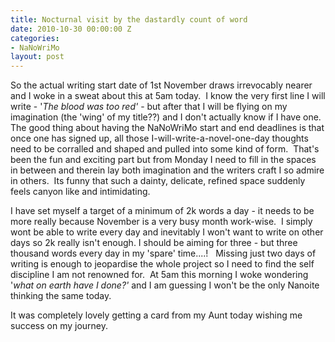 ```yaml
---
title: Nocturnal visit by the dastardly count of word
date: 2010-10-30 00:00:00 Z
categories:
- NaNoWriMo
layout: post
---
```


So the actual writing start date of 1st November draws irrevocably nearer and I woke in a sweat about this at 5am today.  I know the very first line I will write - '_The blood was too red'_ - but after that I will be flying on my imagination (the 'wing' of my title??) and I don't actually know if I have one. The good thing about having the NaNoWriMo start and end deadlines is that once one has signed up, all those I-will-write-a-novel-one-day thoughts need to be corralled and shaped and pulled into some kind of form.  That's been the fun and exciting part but from Monday I need to fill in the spaces in between and therein lay both imagination and the writers craft I so admire in others.  Its funny that such a dainty, delicate, refined space suddenly feels canyon like and intimidating.

I have set myself a target of a minimum of 2k words a day - it needs to be more really because November is a very busy month work-wise.  I simply wont be able to write every day and inevitably I won't want to write on other days so 2k really isn't enough. I should be aiming for three - but three thousand words every day in my 'spare' time....!   Missing just two days of writing is enough to jeopardise the whole project so I need to find the self discipline I am not renowned for.  At 5am this morning I woke wondering '_what on earth have I done?'_ and I am guessing I won't be the only Nanoite thinking the same today.

It was completely lovely getting a card from my Aunt today wishing me success on my journey.
